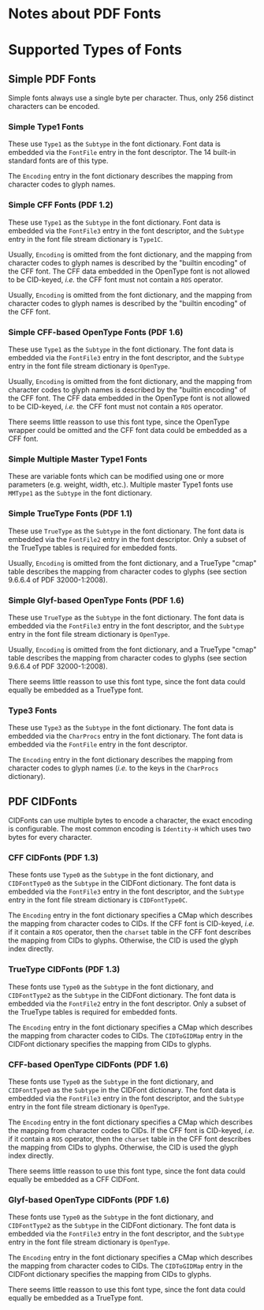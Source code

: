 Notes about PDF Fonts
=====================

# Supported Types of Fonts

## Simple PDF Fonts

Simple fonts always use a single byte per character.
Thus, only 256 distinct characters can be encoded.

### Simple Type1 Fonts

These use `Type1` as the `Subtype` in the font dictionary.
Font data is embedded via the `FontFile` entry in the font descriptor.
The 14 built-in standard fonts are of this type.

The `Encoding` entry in the font dictionary describes the mapping from
character codes to glyph names.

### Simple CFF Fonts (PDF 1.2)

These use `Type1` as the `Subtype` in the font dictionary.
Font data is embedded via the `FontFile3` entry in the font descriptor,
and the `Subtype` entry in the font file stream dictionary is `Type1C`.

Usually, `Encoding` is omitted from the font dictionary, and the mapping from
character codes to glyph names is described by the "builtin encoding" of the
CFF font.  The CFF data embedded in the OpenType font is not allowed to be
CID-keyed, *i.e.* the CFF font must not contain a `ROS` operator.

Usually, `Encoding` is omitted from the font dictionary, and the mapping from
character codes to glyph names is described by the "builtin encoding" of the
CFF font.

### Simple CFF-based OpenType Fonts (PDF 1.6)

These use `Type1` as the `Subtype` in the font dictionary.
The font data is embedded via the `FontFile3` entry in the font descriptor,
and the `Subtype` entry in the font file stream dictionary is `OpenType`.

Usually, `Encoding` is omitted from the font dictionary, and the mapping from
character codes to glyph names is described by the "builtin encoding" of the
CFF font.  The CFF data embedded in the OpenType font is not allowed to be
CID-keyed, *i.e.* the CFF font must not contain a `ROS` operator.

There seems little reasson to use this font type, since the OpenType wrapper
could be omitted and the CFF font data could be embedded as a CFF font.

### Simple Multiple Master Type1 Fonts

These are variable fonts which can be modified using one or more parameters
(e.g. weight, width, etc.). Multiple master Type1 fonts use `MMType1` as the
`Subtype` in the font dictionary.

### Simple TrueType Fonts (PDF 1.1)

These use `TrueType` as the `Subtype` in the font dictionary.
The font data is embedded via the `FontFile2` entry in the font descriptor.
Only a subset of the TrueType tables is required for embedded fonts.

Usually, `Encoding` is omitted from the font dictionary, and a TrueType "cmap"
table describes the mapping from character codes to glyphs (see section 9.6.6.4
of PDF 32000-1:2008).

### Simple Glyf-based OpenType Fonts (PDF 1.6)

These use `TrueType` as the `Subtype` in the font dictionary.
The font data is embedded via the `FontFile3` entry in the font descriptor,
and the `Subtype` entry in the font file stream dictionary is `OpenType`.

Usually, `Encoding` is omitted from the font dictionary, and a TrueType "cmap"
table describes the mapping from character codes to glyphs (see section 9.6.6.4
of PDF 32000-1:2008).

There seems little reasson to use this font type, since the font data
could equally be embedded as a TrueType font.

### Type3 Fonts

These use `Type3` as the `Subtype` in the font dictionary.
The font data is embedded via the `CharProcs` entry in the font dictionary.
The font data is embedded via the `FontFile` entry in the font descriptor.

The `Encoding` entry in the font dictionary describes the mapping from
character codes to glyph names (*i.e.* to the keys in the `CharProcs`
dictionary).



## PDF CIDFonts

CIDFonts can use multiple bytes to encode a character, the exact encoding is
configurable.  The most common encoding is `Identity-H` which uses two bytes
for every character.

### CFF CIDFonts (PDF 1.3)

These fonts use `Type0` as the `Subtype` in the font dictionary,
and `CIDFontType0` as the `Subtype` in the CIDFont dictionary.
The font data is embedded via the `FontFile3` entry in the font descriptor,
and the `Subtype` entry in the font file stream dictionary is `CIDFontType0C`.

The `Encoding` entry in the font dictionary specifies a CMap which
describes the mapping from character codes to CIDs.
If the CFF font is CID-keyed, *i.e.* if it contain a `ROS` operator,
then the `charset` table in the CFF font describes the mapping from CIDs to
glyphs.  Otherwise, the CID is used the glyph index directly.

### TrueType CIDFonts (PDF 1.3)

These fonts use `Type0` as the `Subtype` in the font dictionary,
and `CIDFontType2` as the `Subtype` in the CIDFont dictionary.
The font data is embedded via the `FontFile2` entry in the font descriptor.
Only a subset of the TrueType tables is required for embedded fonts.

The `Encoding` entry in the font dictionary specifies a CMap which
describes the mapping from character codes to CIDs.  The `CIDToGIDMap`
entry in the CIDFont dictionary specifies the mapping from CIDs to glyphs.

### CFF-based OpenType CIDFonts (PDF 1.6)

These fonts use `Type0` as the `Subtype` in the font dictionary,
and `CIDFontType0` as the `Subtype` in the CIDFont dictionary.
The font data is embedded via the `FontFile3` entry in the font descriptor,
and the `Subtype` entry in the font file stream dictionary is `OpenType`.

The `Encoding` entry in the font dictionary specifies a CMap which
describes the mapping from character codes to CIDs.
If the CFF font is CID-keyed, *i.e.* if it contain a `ROS` operator,
then the `charset` table in the CFF font describes the mapping from CIDs to
glyphs.  Otherwise, the CID is used the glyph index directly.

There seems little reasson to use this font type, since the font data
could equally be embedded as a CFF CIDFont.

### Glyf-based OpenType CIDFonts (PDF 1.6)

These fonts use `Type0` as the `Subtype` in the font dictionary,
and `CIDFontType2` as the `Subtype` in the CIDFont dictionary.
The font data is embedded via the `FontFile3` entry in the font descriptor,
and the `Subtype` entry in the font file stream dictionary is `OpenType`.

The `Encoding` entry in the font dictionary specifies a CMap which
describes the mapping from character codes to CIDs.  The `CIDToGIDMap`
entry in the CIDFont dictionary specifies the mapping from CIDs to glyphs.

There seems little reasson to use this font type, since the font data
could equally be embedded as a TrueType font.
